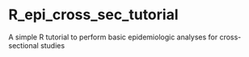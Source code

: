 # R_epi_cross_sec_tutorial
A simple R tutorial to perform basic epidemiologic analyses for cross-sectional studies
